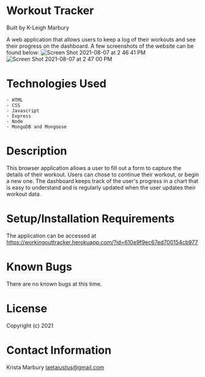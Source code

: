 # Workout Tracker

Built by K-Leigh Marbury

A web application that allows users to keep a log of their workouts and see their progress on the dashboard. A few screenshots of the website can be found below: 
![Screen Shot 2021-08-07 at 2 46 41 PM](https://user-images.githubusercontent.com/78391731/128612226-e1f04b01-88a0-4ceb-9f14-1991d71f6518.png)
![Screen Shot 2021-08-07 at 2 47 00 PM](https://user-images.githubusercontent.com/78391731/128612232-862077a0-ef50-453a-98b9-07f967bb0b27.png)




# Technologies Used

    - HTML
    - CSS
    - Javascript
    - Express
    - Node
    - MongoDB and Mongoose

# Description

This browser application allows a user to fill out a form to capture the details of their workout. Users can chose to continue their workout, or begin a new one. The dashboard keeps track of the user's progress in a chart that is easy to understand and is regularly updated when the user updates their workout data.  

# Setup/Installation Requirements

The application can be accessed at https://workingouttracker.herokuapp.com/?id=610e9f9ec67ed700154cb977

# Known Bugs

There are no known bugs at this time.

# License

Copyright (c) 2021 

# Contact Information

Krista Marbury laetaiustus@gmail.com
